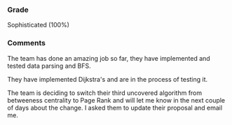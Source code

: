 ### Grade
Sophisticated (100%)

### Comments
The team has done an amazing job so far, they have implemented and tested data parsing and BFS.

They have implemented Dijkstra's and are in the process of testing it.

The team is deciding to switch their third uncovered algorithm from betweeness centrality to Page Rank and will let me know in the next couple of days about the change. I asked them to update their proposal and email me. 
